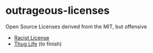 # outrageous-licenses
Open Source Licenses derived from the MIT, but offensive

- [Racist License](racistLicense.md)
- [Thug Life](thug.md) (to finish)